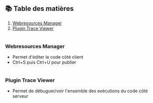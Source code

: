 ## 📚 Table des matières

1. [Webresources Manager](#webresources-manager)
2. [Plugin Trace Viewer](#plugin-trace-viewer)
<br><br>

### Webresources Manager
- Permet d'éditer le code côté client
- Ctrl+S puis Ctrl+U pour publier
<br><br>

### Plugin Trace Viewer
- Permet de débuguer/voir l'ensemble des exécutions du code côté serveur
